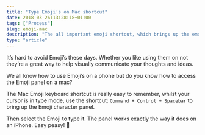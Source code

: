 ```yaml
---
title: "Type Emoji’s on Mac shortcut"
date: 2018-03-26T13:28:18+01:00
tags: ["Process"]
slug: emoji-mac
description: "The all important emoji shortcut, which brings up the emoji panel, so you can type them anywhere you like"
type: "article"
---
```


It’s hard to avoid Emoji’s these days. Whether you like using them on not they’re a great way to help visually communicate your thoughts and ideas.

We all know how to use Emoji’s on a phone but do you know how to access the Emoji panel on a mac?

The Mac Emoji keyboard shortcut is really easy to remember, whilst your cursor is in type mode, use the shortcut: `Command + Control + Spacebar` to bring up the Emoji character panel.

Then select the Emoji to type it. The panel works exactly the way it does on an iPhone. Easy peasy! 🤙
